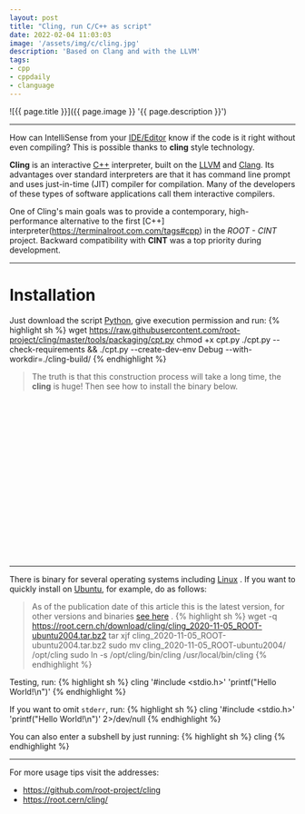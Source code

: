 ```yaml
---
layout: post
title: "Cling, run C/C++ as script"
date: 2022-02-04 11:03:03
image: '/assets/img/c/cling.jpg'
description: 'Based on Clang and with the LLVM'
tags:
- cpp
- cppdaily
- clanguage
---
```


![{{ page.title }}]({{ page.image }} '{{ page.description }}')

---

How can IntelliSense from your [IDE/Editor](https://terminalroot.com/the-32-best-ides-text-editors-for-cpp/) know if the code is it right without even compiling? This is possible thanks to **cling** style technology.

**Cling** is an interactive [C++](https://terminalroot.com/tags#cpp) interpreter, built on the [LLVM](https://terminalroot.com.com/tags#llvm) and [Clang](https://terminalroot.com.com/tags#clang). Its advantages over standard interpreters are that it has command line prompt and uses just-in-time (JIT) compiler for compilation. Many of the developers of these types of software applications call them interactive compilers.

One of Cling's main goals was to provide a contemporary, high-performance alternative to the first [C++] interpreter(https://terminalroot.com.com/tags#cpp) in the *ROOT - CINT* project. Backward compatibility with **CINT** was a top priority during development.

---

# Installation
Just download the script [Python](https://terminalroot.com.com/tags#python), give execution permission and run:
{% highlight sh %}
wget https://raw.githubusercontent.com/root-project/cling/master/tools/packaging/cpt.py
chmod +x cpt.py
./cpt.py --check-requirements && ./cpt.py --create-dev-env Debug --with-workdir=./cling-build/
{% endhighlight %}
> The truth is that this construction process will take a long time, the **cling** is huge! Then see how to install the binary below.


<!-- SQUARE - GAMES ROOT -->
<script async src="//pagead2.googlesyndication.com/pagead/js/adsbygoogle.js"></script>
<ins class="adsbygoogle"
style="display:inline-block;width:336px;height:280px"
data-ad-client="ca-pub-2838251107855362"
data-ad-slot="5351066970"></ins>
<script>
(adsbygoogle = window.adsbygoogle || []).push({});
</script>

---

There is binary for several operating systems including [Linux](https://terminalroot.com.com/tags#linux) . If you want to quickly install on [Ubuntu](https://terminalroot.com.com/tags#ubuntu), for example, do as follows:

> As of the publication date of this article this is the latest version, for other versions and binaries [see here](https://root.cern.ch/download/cling/) .
{% highlight sh %}
wget -q https://root.cern.ch/download/cling/cling_2020-11-05_ROOT-ubuntu2004.tar.bz2
tar xjf cling_2020-11-05_ROOT-ubuntu2004.tar.bz2
sudo mv cling_2020-11-05_ROOT-ubuntu2004/ /opt/cling
sudo ln -s /opt/cling/bin/cling /usr/local/bin/cling
{% endhighlight %}

Testing, run:
{% highlight sh %}
cling '#include <stdio.h>' 'printf("Hello World!\n")'
{% endhighlight %}

If you want to omit `stderr`, run:
{% highlight sh %}
cling '#include <stdio.h>' 'printf("Hello World!\n")' 2>/dev/null
{% endhighlight %}

You can also enter a subshell by just running:
{% highlight sh %}
cling
{% endhighlight %}

---

For more usage tips visit the addresses:
+ <https://github.com/root-project/cling>
+ <https://root.cern/cling/>

